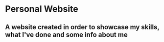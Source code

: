 # Personal Website
## A website created in order to showcase my skills, what I've done and some info about me
